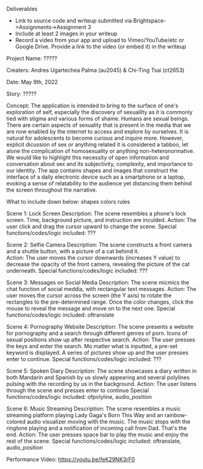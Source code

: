 Deliverables
- Link to source code and writeup submitted via Brightspace->Assignments->Assignment 3
- Include at least 2 images in your writeup
- Record a video from your app and upload to Vimeo/YouTube/etc or Google Drive. Provide a link to the video (or embed it) in the writeup


Project Name: ?????

Creaters: Andres Ugartechea Palma (au2045) & Chi-Ting Tsai (ct2653)

Date: May 9th, 2022


Story: ?????

Concept: The application is intended to bring to the surface of one's exploration of self, especially the discovery of sexualilty as it is commonly tied with stigma and various forms of shame. Humans are sexual beings. There are certain aspects of sexuality that is present in the media that we are now enabled by the internet to access and explore by ourselves. It is natural for adolescents to become curious and inquire more. However, explicit dicussion of sex or anything related it is considered a tabboo, let alone the complication of homosexuality or anything non-heteronormative. We would like to highlight this necessity of open information and conversation about sex and its subjectivity, complexity, and importance to our identity. The app contains shapes and images that construct the interface of a daily electronic device such as a smartphone or a laptop, evoking a sense of relatability to the audience yet distancing them behind the screen throughout the narrative. 


What to include down below:
shapes
colors
rules


Scene 1: Lock Screen 
Description: The scene resembles a phone's lock screen. Time, background picture, and instruction are inculded. 
Action: The user click and drag the cursor upward to change the scene. 
Special functions/codes/logic included: ???

Scene 2: Selfie Camera 
Description: The scene constructs a front camera and a shuttle button, with a picture of a cat behind it.   
Action: The user moves the cursor downwards (increases Y value) to decrease the opacity of the front camera, revealing the picture of the cat underneath. 
Special functions/codes/logic included: ???

Scene 3: Messages on Social Media
Description: The scene micmics the chat function of social meddia, with rectangular text messages. 
Action: The user moves the cursor across the screen (the Y axis) to rotate the rectangles to the pre-determined range. Once the color changes, click the mouse to reveal the message and move on to the next one.
Special functions/codes/logic included: oftranslate

Scene 4: Pornography Website
Description: The scene presents a website for pornography and a search through different genres of porn. Icons of sexual positions show up after respective search. 
Action: The user presses the keys and enter the search. Mo matter what is inputted, a pre-set keyword is displayed. A series of pictures show up and the user presses enter to continue. 
Special functions/codes/logic included: ???

Scene 5: Spoken Diary 
Description: The scene showcases a diary written in both Mandarin and Spanish by us slowly appearing and several polylines pulsing with the recording by us in the background. 
Action: The user listens through the scene and presses enter to continue
Special functions/codes/logic included: ofpolyline, audio_position

Scene 6: Music Streaming 
Description: The scene resembles a music streaming platform playing Lady Gaga's Born This Way and an rainbow-colored audio visualizer moving with the music. The music stops with the ringtone playing and a notification of incoming call from Dad. That's the end. 
Action: The user presses space bar to play the music and enjoy the rest of the scene. 
Special functions/codes/logic included: oftranslate, audio_position


Performance Video: https://youtu.be/feK29NK3rF0 
